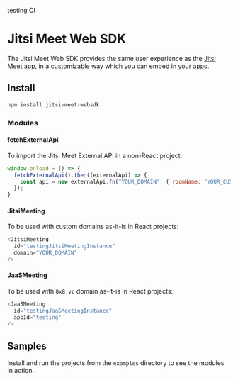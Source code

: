 testing CI
# Jitsi Meet Web SDK
The Jitsi Meet Web SDK provides the same user experience as the [Jitsi Meet](https://github.com/jitsi/jitsi-meet) app, in a customizable way which you can embed in your apps.

## Install
```bash
npm install jitsi-meet-websdk
```
### Modules
#### fetchExternalApi
To import the Jitsi Meet External API in a non-React project:
```js
window.onload = () => {
  fetchExternalApi().then((externalApi) => {
    const api = new externalApi.fn("YOUR_DOMAIN", { roomName: "YOUR_CUSTOM_ROOM_NAME" });
  });
}
```
#### JitsiMeeting
To be used with custom domains as-it-is in React projects:
```js
<JitsiMeeting
  id="testingJitsiMeetingInstance"
  domain="YOUR_DOMAIN"
/>
```
#### JaaSMeeting
To be used with `8x8.vc` domain as-it-is in React projects:
```js
<JaaSMeeting
  id="testingJaaSMeetingInstance"
  appId="testing"
/>
```

## Samples
Install and run the projects from the `examples` directory to see the modules in action.
